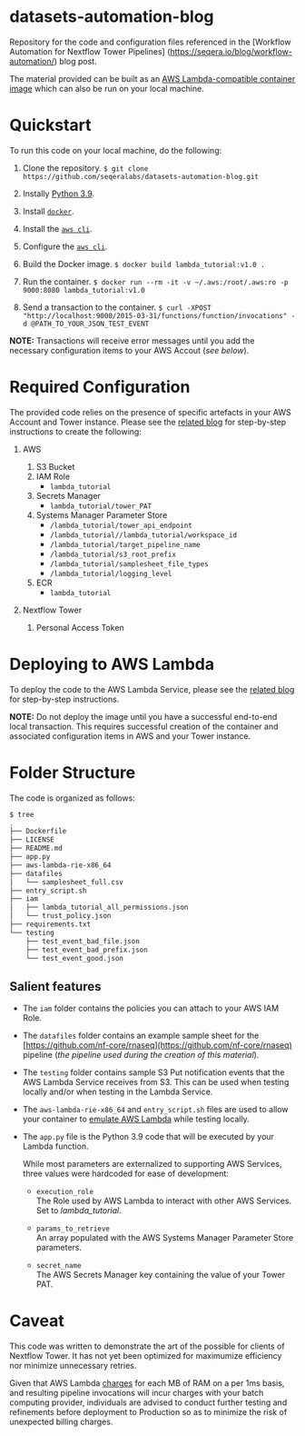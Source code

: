 # datasets-automation-blog
Repository for the code and configuration files referenced in the [Workflow Automation for Nextflow Tower Pipelines] (https://seqera.io/blog/workflow-automation/) blog post.

The material provided can be built as an [AWS Lambda-compatible container image](https://docs.aws.amazon.com/lambda/latest/dg/images-create.html) which can also be run on your local machine.


# Quickstart

To run this code on your local machine, do the following: 

1. Clone the repository.
    `$ git clone https://github.com/seqeralabs/datasets-automation-blog.git`

1. Instally [Python 3.9](https://www.python.org/downloads/).

1. Install [`docker`](https://docs.docker.com/get-docker/).

1. Install the [`aws cli`](https://docs.aws.amazon.com/cli/latest/userguide/getting-started-install.html).

1. Configure the [`aws cli`](https://docs.aws.amazon.com/cli/latest/userguide/cli-chap-configure.html).

1. Build the Docker image.
    `$ docker build lambda_tutorial:v1.0 .`

1. Run the container.
    `$ docker run --rm -it -v ~/.aws:/root/.aws:ro -p 9000:8080 lambda_tutorial:v1.0`

1. Send a transaction to the container.
    `$ curl -XPOST "http://localhost:9000/2015-03-31/functions/function/invocations" -d @PATH_TO_YOUR_JSON_TEST_EVENT`

**NOTE:** Transactions will receive error messages until you add the necessary configuration items to your AWS Accout (_see below_).


# Required Configuration

The provided code relies on the presence of specific artefacts in your AWS Account and Tower instance. Please see the [related blog](https://seqera-io-staging.netlify.app/blog/workflow-automation/#prepare-supporting-aws-services) for step-by-step instructions to create the following:

1. AWS
    1. S3 Bucket
    1. IAM Role
        * `lambda_tutorial`
    1. Secrets Manager
        * `lambda_tutorial/tower_PAT`
    1. Systems Manager Parameter Store
        * `/lambda_tutorial/tower_api_endpoint`
        * `/lambda_tutorial//lambda_tutorial/workspace_id`
        * `/lambda_tutorial/target_pipeline_name`
        * `/lambda_tutorial/s3_root_prefix`
        * `/lambda_tutorial/samplesheet_file_types`
        * `/lambda_tutorial/logging_level`
    1. ECR
        * `lambda_tutorial`

2. Nextflow Tower
    1. Personal Access Token


# Deploying to AWS Lambda

To deploy the code to the AWS Lambda Service, please see the [related blog](https://seqera-io-staging.netlify.app/blog/workflow-automation/#create-lambda-function-code-and-container) for step-by-step instructions.

**NOTE:** Do not deploy the image until you have a successful end-to-end local transaction. This requires successful creation of the container and associated configuration items in AWS and your Tower instance.


# Folder Structure

The code is organized as follows:

```bash
$ tree
.
├── Dockerfile
├── LICENSE
├── README.md
├── app.py
├── aws-lambda-rie-x86_64
├── datafiles
│   └── samplesheet_full.csv
├── entry_script.sh
├── iam
│   ├── lambda_tutorial_all_permissions.json
│   └── trust_policy.json
├── requirements.txt
└── testing
    ├── test_event_bad_file.json
    ├── test_event_bad_prefix.json
    └── test_event_good.json
```

## Salient features

- The `iam` folder contains the policies you can attach to your AWS IAM Role.

- The `datafiles` folder contains an example sample sheet for the [https://github.com/nf-core/rnaseq](https://github.com/nf-core/rnaseq) pipeline (_the pipeline used during the creation of this material_).

- The `testing` folder contains sample S3 Put notification events that the AWS Lambda Service receives from S3. This can be used when testing locally and/or when testing in the Lambda Service.

- The `aws-lambda-rie-x86_64` and `entry_script.sh` files are used to allow your container to [emulate AWS Lambda](https://docs.aws.amazon.com/lambda/latest/dg/images-test.html) while testing locally.

- The `app.py` file is the Python 3.9 code that will be executed by your Lambda function.<br>

    While most parameters are externalized to supporting AWS Services, three values were hardcoded for ease of development:

    - `execution_role`<br> 
        The Role used by AWS Lambda to interact with other AWS Services. Set to _lambda_tutorial_.

    - `params_to_retrieve`<br>
        An array populated with the AWS Systems Manager Parameter Store parameters. 

    - `secret_name`<br>
        The AWS Secrets Manager key containing the value of your Tower PAT.


# Caveat

This code was written to demonstrate the art of the possible for clients of Nextflow Tower. It has not yet been optimized for maximumize efficiency nor minimize unnecessary retries. 

Given that AWS Lambda [charges](https://aws.amazon.com/lambda/pricing/) for each MB of RAM on a per 1ms basis, and resulting pipeline invocations will incur charges with your batch computing provider, individuals are advised to conduct further testing and refinements before deployment to Production so as to minimize the risk of unexpected billing charges. 

